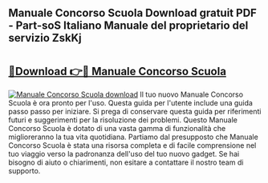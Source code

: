## Manuale Concorso Scuola Download gratuit PDF - Part-soS Italiano Manuale del proprietario del servizio ZskKj

# <h2><a href="http://dfepmc0.blite.top/?on=Manuale+Concorso+Scuola">🔗Download 👉🔴 Manuale Concorso Scuola</a></h2>

[![Manuale Concorso Scuola download](https://i.imgur.com/lujVjoI.png)](http://dfepmc0.blite.top/?on=Manuale+Concorso+Scuola)
Il tuo nuovo Manuale Concorso Scuola è ora pronto per l'uso. Questa guida per l'utente include una guida passo passo per iniziare. Si prega di conservare questa guida per riferimenti futuri e suggerimenti per la risoluzione dei problemi. Questo Manuale Concorso Scuola è dotato di una vasta gamma di funzionalità che miglioreranno la tua vita quotidiana. Partiamo dal presupposto che Manuale Concorso Scuola è stata una risorsa completa e di facile comprensione nel tuo viaggio verso la padronanza dell'uso del tuo nuovo gadget. Se hai bisogno di aiuto o chiarimenti, non esitare a contattare il nostro team di supporto.
